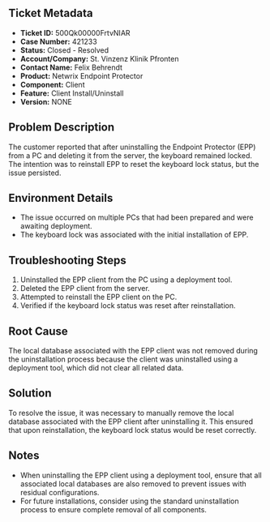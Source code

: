 ## Ticket Metadata
- **Ticket ID:** 500Qk00000FrtvNIAR
- **Case Number:** 421233
- **Status:** Closed - Resolved
- **Account/Company:** St. Vinzenz Klinik Pfronten
- **Contact Name:** Felix Behrendt
- **Product:** Netwrix Endpoint Protector
- **Component:** Client
- **Feature:** Client Install/Uninstall
- **Version:** NONE

## Problem Description
The customer reported that after uninstalling the Endpoint Protector (EPP) from a PC and deleting it from the server, the keyboard remained locked. The intention was to reinstall EPP to reset the keyboard lock status, but the issue persisted.

## Environment Details
- The issue occurred on multiple PCs that had been prepared and were awaiting deployment.
- The keyboard lock was associated with the initial installation of EPP.

## Troubleshooting Steps
1. Uninstalled the EPP client from the PC using a deployment tool.
2. Deleted the EPP client from the server.
3. Attempted to reinstall the EPP client on the PC.
4. Verified if the keyboard lock status was reset after reinstallation.

## Root Cause
The local database associated with the EPP client was not removed during the uninstallation process because the client was uninstalled using a deployment tool, which did not clear all related data.

## Solution
To resolve the issue, it was necessary to manually remove the local database associated with the EPP client after uninstalling it. This ensured that upon reinstallation, the keyboard lock status would be reset correctly.

## Notes
- When uninstalling the EPP client using a deployment tool, ensure that all associated local databases are also removed to prevent issues with residual configurations.
- For future installations, consider using the standard uninstallation process to ensure complete removal of all components.